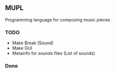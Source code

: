 ## MUPL
Programming language for composing music pieces

### TODO
* Make Break (Sound)
* Make GUI
* Metainfo for sounds files (List of sounds)

### Done
